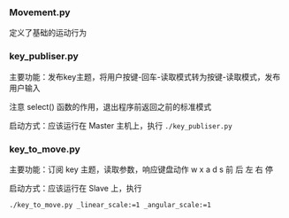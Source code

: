 ### Movement.py

定义了基础的运动行为

### key_publiser.py

主要功能：发布key主题，将用户按键-回车-读取模式转为按键-读取模式，发布用户输入

注意 select() 函数的作用，退出程序前返回之前的标准模式

启动方式：应该运行在 Master 主机上，执行 `./key_publiser.py`

### key_to_move.py

主要功能：订阅 key 主题，读取参数，响应键盘动作 w x a d s 前 后 左 右 停

启动方式：应该运行在 Slave 上，执行

```
./key_to_move.py _linear_scale:=1 _angular_scale:=1
```

